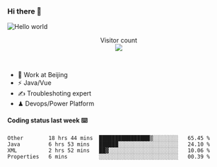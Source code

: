 ### Hi there 👋

<img src="https://raw.githubusercontent.com/sagar-viradiya/sagar-viradiya/master/resources/banner.png" alt="Hello world">
<p align="center"> 
  Visitor count<br/>
  <img src="https://profile-counter.glitch.me/youszoe/count.svg" />
</p>
<br/>

- 🍻 Work at Beijing 
- ⚡  Java/Vue
- ✍️  Troubleshoting expert
- ♟  Devops/Power Platform 

#### Coding status last week ⌨️

<!--START_SECTION:waka-->
```text
Other        18 hrs 44 mins  ████████████████▒░░░░░░░░   65.45 % 
Java         6 hrs 53 mins   ██████░░░░░░░░░░░░░░░░░░░   24.10 % 
XML          2 hrs 52 mins   ██▓░░░░░░░░░░░░░░░░░░░░░░   10.06 % 
Properties   6 mins          ░░░░░░░░░░░░░░░░░░░░░░░░░   00.39 % 
```
<!--END_SECTION:waka-->

<br/>
<center><img src="http://ghchart.rshah.org/409ba5/yousazoe" alt="" /></center>


